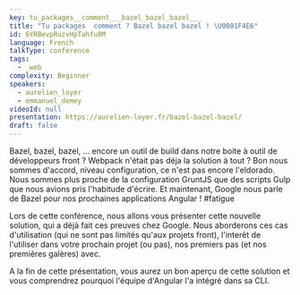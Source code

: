 ```yaml
---
key: tu_packages__comment___bazel_bazel_bazel___
title: "Tu packages  comment ? Bazel bazel bazel ! \U0001F4E6"
id: 6YRBevpRuzvHpTahfu0M
language: French
talkType: conference
tags:
  - _web
complexity: Beginner
speakers:
  - aurelien_loyer
  - emmanuel_demey
videoId: null
presentation: https://aurelien-loyer.fr/bazel-bazel-bazel/
draft: false
---
```

Bazel, bazel, bazel, ... encore un outil de build dans notre boite à outil de développeurs front ? Webpack n'était pas déja la solution à tout ?
Bon nous sommes d'accord, niveau configuration, ce n'est pas encore l'eldorado. Nous sommes plus proche de la configuration GruntJS que des scripts Gulp que nous avions pris l'habitude d'écrire. Et maintenant, Google nous parle de Bazel pour nos prochaines applications Angular ! #fatigue

Lors de cette conférence, nous allons vous présenter cette nouvelle solution, qui a déjà fait ces preuves chez Google. Nous aborderons ces cas d'utilisation (qui ne sont pas limités qu'aux projets front), l'interêt de l'utiliser dans votre prochain projet (ou pas), nos premiers pas (et nos premières galères) avec. 

A la fin de cette présentation, vous aurez un bon aperçu de cette solution et vous comprendrez pourquoi l'équipe d'Angular l'a intégré dans sa CLI.